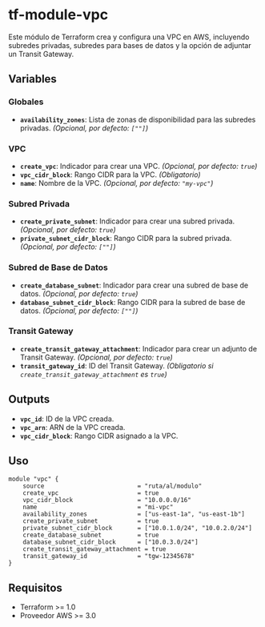 # tf-module-vpc

Este módulo de Terraform crea y configura una VPC en AWS, incluyendo subredes privadas, subredes para bases de datos y la opción de adjuntar un Transit Gateway.

## Variables

### Globales
- **`availability_zones`**: Lista de zonas de disponibilidad para las subredes privadas. *(Opcional, por defecto: `[""]`)*

### VPC
- **`create_vpc`**: Indicador para crear una VPC. *(Opcional, por defecto: `true`)*  
- **`vpc_cidr_block`**: Rango CIDR para la VPC. *(Obligatorio)*  
- **`name`**: Nombre de la VPC. *(Opcional, por defecto: `"my-vpc"`)*

### Subred Privada
- **`create_private_subnet`**: Indicador para crear una subred privada. *(Opcional, por defecto: `true`)*  
- **`private_subnet_cidr_block`**: Rango CIDR para la subred privada. *(Opcional, por defecto: `[""]`)*

### Subred de Base de Datos
- **`create_database_subnet`**: Indicador para crear una subred de base de datos. *(Opcional, por defecto: `true`)*  
- **`database_subnet_cidr_block`**: Rango CIDR para la subred de base de datos. *(Opcional, por defecto: `[""]`)*

### Transit Gateway
- **`create_transit_gateway_attachment`**: Indicador para crear un adjunto de Transit Gateway. *(Opcional, por defecto: `true`)*  
- **`transit_gateway_id`**: ID del Transit Gateway. *(Obligatorio si `create_transit_gateway_attachment` es `true`)*

## Outputs

- **`vpc_id`**: ID de la VPC creada.  
- **`vpc_arn`**: ARN de la VPC creada.  
- **`vpc_cidr_block`**: Rango CIDR asignado a la VPC.

## Uso

```hcl
module "vpc" {
    source                          = "ruta/al/modulo"
    create_vpc                      = true
    vpc_cidr_block                  = "10.0.0.0/16"
    name                            = "mi-vpc"
    availability_zones              = ["us-east-1a", "us-east-1b"]
    create_private_subnet           = true
    private_subnet_cidr_block       = ["10.0.1.0/24", "10.0.2.0/24"]
    create_database_subnet          = true
    database_subnet_cidr_block      = ["10.0.3.0/24"]
    create_transit_gateway_attachment = true
    transit_gateway_id              = "tgw-12345678"
}
```

## Requisitos

- Terraform >= 1.0  
- Proveedor AWS >= 3.0
